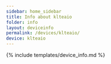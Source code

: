 ```yaml
---
sidebar: home_sidebar
title: Info about klteaio
folder: info
layout: deviceinfo
permalink: /devices/klteaio/
device: klteaio
---
```

{% include templates/device_info.md %}
